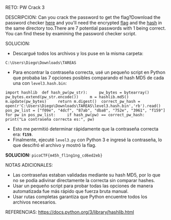 RETO:
PW Crack 3

DESCRIPCION:
Can you crack the password to get the flag?Download the password checker [here](https://artifacts.picoctf.net/c/17/level3.py) and you'll need the encrypted [flag](https://artifacts.picoctf.net/c/17/level3.flag.txt.enc) and the [hash](https://artifacts.picoctf.net/c/17/level3.hash.bin) in the same directory too.There are 7 potential passwords with 1 being correct. You can find these by examining the password checker script.

SOLUCION:
- Descargué todos los archivos y los puse en la misma carpeta:

`C:\Users\Diego\Downloads\TAREAS`

- Para encontrar la contraseña correcta, usé un pequeño script en Python que probaba las 7 opciones posibles comparando el hash MD5 de cada una con `level3.hash.bin`:

`import hashlib  def hash_pw(pw_str):     pw_bytes = bytearray()     pw_bytes.extend(pw_str.encode())     m = hashlib.md5()     m.update(pw_bytes)     return m.digest()  correct_pw_hash = open(r'C:\Users\Diego\Downloads\TAREAS\level3.hash.bin','rb').read() pos_pw_list = ["f09e", "4dcf", "87ab", "dba8", "752e", "3961", "f159"]  for pw in pos_pw_list:     if hash_pw(pw) == correct_pw_hash:         print("La contraseña correcta es:", pw)`

- Esto me permitió determinar rápidamente que la contraseña correcta era: **`f159`**.
- Finalmente, ejecuté `level3.py` con Python 3 e ingresé la contraseña, lo que descifró el archivo y mostró la flag.

**SOLUCION:** `picoCTF{m45h_fl1ng1ng_cd6ed2eb}` 

NOTAS ADICIONALES:
- Las contraseñas estaban validadas mediante su hash MD5, por lo que no se podía adivinar directamente la correcta sin comparar hashes.
- Usar un pequeño script para probar todas las opciones de manera automatizada fue más rápido que fuerza bruta manual.
- Usar rutas completas garantiza que Python encuentre todos los archivos necesarios.

REFERENCIAS:
https://docs.python.org/3/library/hashlib.html
